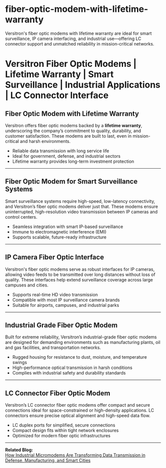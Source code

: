 # fiber-optic-modem-with-lifetime-warranty
Versitron's fiber optic modems with lifetime warranty are ideal for smart surveillance, IP camera interfacing, and industrial use—offering LC connector support and unmatched reliability in mission-critical networks.

# Versitron Fiber Optic Modems | Lifetime Warranty | Smart Surveillance | Industrial Applications | LC Connector Interface

## Fiber Optic Modem with Lifetime Warranty

Versitron offers fiber optic modems backed by a **lifetime warranty**, underscoring the company’s commitment to quality, durability, and customer satisfaction. These modems are built to last, even in mission-critical and harsh environments.

- Reliable data transmission with long service life  
- Ideal for government, defense, and industrial sectors  
- Lifetime warranty provides long-term investment protection

---

## Fiber Optic Modem for Smart Surveillance Systems

Smart surveillance systems require high-speed, low-latency connectivity, and Versitron’s fiber optic modems deliver just that. These modems ensure uninterrupted, high-resolution video transmission between IP cameras and control centers.

- Seamless integration with smart IP-based surveillance  
- Immune to electromagnetic interference (EMI)  
- Supports scalable, future-ready infrastructure

---

## IP Camera Fiber Optic Interface

Versitron's fiber optic modems serve as robust interfaces for IP cameras, allowing video feeds to be transmitted over long distances without loss of quality. These interfaces help extend surveillance coverage across large campuses and cities.

- Supports real-time HD video transmission  
- Compatible with most IP surveillance camera brands  
- Suitable for airports, campuses, and industrial parks

---

## Industrial Grade Fiber Optic Modem

Built for extreme reliability, Versitron’s industrial-grade fiber optic modems are designed for demanding environments such as manufacturing plants, oil and gas facilities, and transportation networks.

- Rugged housing for resistance to dust, moisture, and temperature swings  
- High-performance optical transmission in harsh conditions  
- Complies with industrial safety and durability standards

---

## LC Connector Fiber Optic Modem

Versitron’s LC connector fiber optic modems offer compact and secure connections ideal for space-constrained or high-density applications. LC connectors ensure precise optical alignment and high-speed data flow.

- LC duplex ports for simplified, secure connections  
- Compact design fits within tight network enclosures  
- Optimized for modern fiber optic infrastructures

---

**Related Blog:**  
[How Industrial Micromodems Are Transforming Data Transmission in Defense, Manufacturing, and Smart Cities](https://www.versitron.com/blogs/post/how-industrial-micromodems-are-transforming-data-transmission-in-defense-manufacturing-and-smart-cities)
